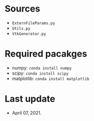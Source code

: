 # Sources
- `ExternFileParams.py`
- `Utils.py`
- `VtkGenerator.py`

# Required pacakges
- numpy: `conda install numpy`
- scipy: `conda install scipy`
- matplotlib: `conda install matplotlib`

# Last update
- April 07, 2021.